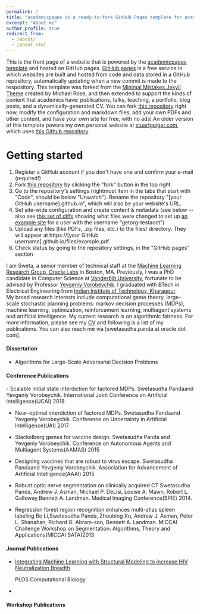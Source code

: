 ```yaml
---
permalink: /
title: "academicpages is a ready-to-fork GitHub Pages template for academic personal websites"
excerpt: "About me"
author_profile: true
redirect_from: 
  - /about/
  - /about.html
---
```


This is the front page of a website that is powered by the [academicpages template](https://github.com/academicpages/academicpages.github.io) and hosted on GitHub pages. [GitHub pages](https://pages.github.com) is a free service in which websites are built and hosted from code and data stored in a GitHub repository, automatically updating when a new commit is made to the respository. This template was forked from the [Minimal Mistakes Jekyll Theme](https://mmistakes.github.io/minimal-mistakes/) created by Michael Rose, and then extended to support the kinds of content that academics have: publications, talks, teaching, a portfolio, blog posts, and a dynamically-generated CV. You can fork [this repository](https://github.com/academicpages/academicpages.github.io) right now, modify the configuration and markdown files, add your own PDFs and other content, and have your own site for free, with no ads! An older version of this template powers my own personal website at [stuartgeiger.com](http://stuartgeiger.com), which uses [this Github repository](https://github.com/staeiou/staeiou.github.io).



Getting started
======
1. Register a GitHub account if you don't have one and confirm your e-mail (required!)
1. Fork [this repository](https://github.com/academicpages/academicpages.github.io) by clicking the "fork" button in the top right. 
1. Go to the repository's settings (rightmost item in the tabs that start with "Code", should be below "Unwatch"). Rename the repository "[your GitHub username].github.io", which will also be your website's URL.
1. Set site-wide configuration and create content & metadata (see below -- also see [this set of diffs](http://archive.is/3TPas) showing what files were changed to set up [an example site](https://getorg-testacct.github.io) for a user with the username "getorg-testacct")
1. Upload any files (like PDFs, .zip files, etc.) to the files/ directory. They will appear at https://[your GitHub username].github.io/files/example.pdf.  
1. Check status by going to the repository settings, in the "GitHub pages" section

I am Sweta, a senior member of technical staff at the [Machine Learning Research Group, Oracle Labs](https://labs.oracle.com/pls/apex/f?p=labs:49:::::P49_PROJECT_ID:7) in Boston, MA.  Previously, I was a PhD candidate in Computer Science at [Vanderbilt University](https://engineering.vanderbilt.edu/eecs/), fortunate to be advised by Professor [Yevgeniy Vorobeychik](http://vorobeychik.com/). I graduated with BTech in Electrical Engineering from [Indian Institute of Technology, Kharagpur](http://www.iitkgp.ac.in/).  
My broad research interests include computational game theory, large-scale stochastic planning problems: markov decision processes (MDPs), machine learning, optimization, reinforcement learning, multiagent systems and artificial intelligence. My current research is on algorithmic fairness. 
For more information, please see my [CV](https://www.dropbox.com/s/sfvmslymrgmpudt/CV_Sweta_Panda.pdf?dl=0)  and following is a list of my publications.  You can also reach me via [swetasudha.panda at oracle dot com].

<H4>Dissertation</H4>

- Algorithms for Large-Scale Adversarial Decision Problems

<H4>Conference Publications</H4>
- Scalable initial state interdiction for factored MDPs.
  Swetasudha Pandaand Yevgeniy Vorobeychik. 
  International Joint Conference on Artificial Intelligence(IJCAI) 2018
  
- Near-optimal interdiction of factored MDPs.
  Swetasudha Pandaand Yevgeniy Vorobeychik.
  Conference on Uncertainty in Artificial Intelligence(UAI) 2017
  
- Stackelberg games for vaccine design.
  Swetasudha Panda and Yevgeniy Vorobeychik.
  Conference on Autonomous Agents and Multiagent Systems(AAMAS) 2015
  
- Designing vaccines that are robust to virus escape.
  Swetasudha Pandaand Yevgeniy Vorobeychik.
  Association for Advancement of Artificial Intelligence(AAAI) 2015
  
- Robust optic nerve segmentation on clinically acquired CT
  Swetasudha Panda, Andrew J. Asman, Michael P. DeLisi, Louise A. Mawn, Robert L. Galloway,Bennett A. Landman.
  Medical Imaging Conference(SPIE) 2014.
  
- Regression forest region recognition enhances multi-atlas spleen labeling
  Bo Li,Swetasudha Panda, Zhoubing Xu, Andrew J. Asman, Peter L. Shanahan, Richard G. Abram-son, Bennett A. Landman.
  MICCAI Challenge Workshop on Segmentation: Algorithms, Theory and Applications(MICCAI SATA)2013

<H4>Journal Publications</H4>

- [Integrating Machine Learning with Structural Modeling to increase HIV Neutralization Breadth](pages/overview.html)
  
  PLOS Computational Biology
- 


<H4>Workshop Publications</H4>   


